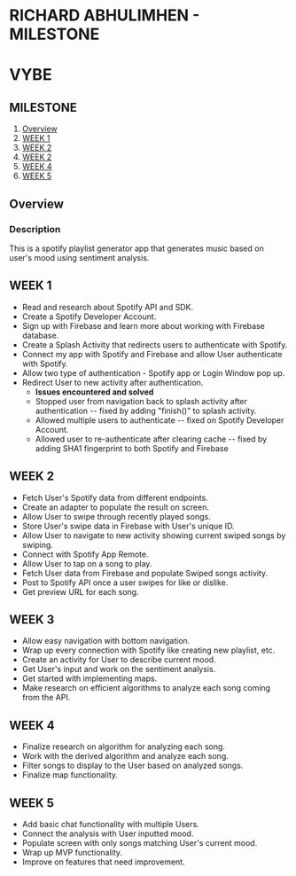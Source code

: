 RICHARD ABHULIMHEN - MILESTONE
===

# VYBE

## MILESTONE
1. [Overview](#Overview)
1. [WEEK 1](#WEEK-1)
2. [WEEK 2](#WEEK-2)
3. [WEEK 2](#WEEK-3)
4. [WEEK 4](#WEEK-4)
5. [WEEK 5](#WEEK-5)

## Overview
### Description
This is a spotify playlist generator app that generates music based on user's mood using sentiment analysis.
## WEEK 1
- Read and research about Spotify API and SDK.
- Create a Spotify Developer Account.
- Sign up with Firebase and learn more about working with Firebase database.
- Create a Splash Activity that redirects users to authenticate with Spotify.
- Connect my app with Spotify and Firebase and allow User authenticate with Spotify.
- Allow two type of authentication - Spotify app or Login Window pop up.
- Redirect User to new activity after authentication.
    - **Issues encountered and solved**
    - Stopped user from navigation back to splash activity after authentication -- fixed by adding "finish()" to splash activity.
    - Allowed multiple users to authenticate -- fixed on Spotify Developer Account.
    - Allowed user to re-authenticate after clearing cache -- fixed by adding SHA1 fingerprint to both Spotify and Firebase

## WEEK 2
- Fetch User's Spotify data from different endpoints.
- Create an adapter to populate the result on screen.
- Allow User to swipe through recently played songs.
- Store User's swipe data in Firebase with User's unique ID.
- Allow User to navigate to new activity showing current swiped songs by swiping.
- Connect with Spotify App Remote.
- Allow User to tap on a song to play.
- Fetch User data from Firebase and populate Swiped songs activity.
- Post to Spotify API once a user swipes for like or dislike.
- Get preview URL for each song.

## WEEK 3
- Allow easy navigation with bottom navigation.
- Wrap up every connection with Spotify like creating new playlist, etc.
- Create an activity for User to describe current mood.
- Get User's input and work on the sentiment analysis.
- Get started with implementing maps.
- Make research on efficient algorithms to analyze each song coming from the API.

## WEEK 4
- Finalize research on algorithm for analyzing each song.
- Work with the derived algorithm and analyze each song.
- Filter songs to display to the User based on analyzed songs.
- Finalize map functionality.

## WEEK 5
- Add basic chat functionality with multiple Users.
- Connect the analysis with User inputted mood.
- Populate screen with only songs matching User's current mood.
- Wrap up MVP functionality.
- Improve on features that need improvement.


